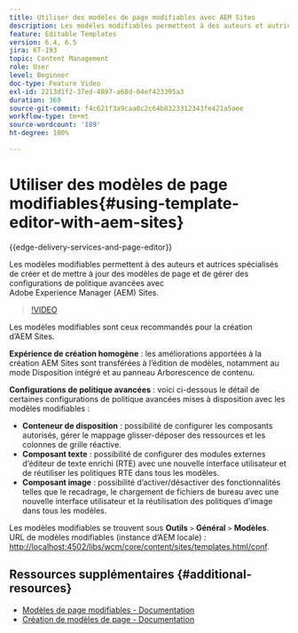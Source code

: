 ```yaml
---
title: Utiliser des modèles de page modifiables avec AEM Sites
description: Les modèles modifiables permettent à des auteurs et autrices spécialisés de créer et de mettre à jour des modèles de page et de gérer des configurations de politique avancées avec AEM Sites.
feature: Editable Templates
version: 6.4, 6.5
jira: KT-193
topic: Content Management
role: User
level: Beginner
doc-type: Feature Video
exl-id: 2213d1f2-37ed-4897-a68d-04ef423395a3
duration: 369
source-git-commit: f4c621f3a9caa8c2c64b8323312343fe421a5aee
workflow-type: tm+mt
source-wordcount: '189'
ht-degree: 100%

---
```


# Utiliser des modèles de page modifiables{#using-template-editor-with-aem-sites}

{{edge-delivery-services-and-page-editor}}

Les modèles modifiables permettent à des auteurs et autrices spécialisés de créer et de mettre à jour des modèles de page et de gérer des configurations de politique avancées avec Adobe Experience Manager (AEM) Sites.

>[!VIDEO](https://video.tv.adobe.com/v/326784?quality=12&learn=on)

Les modèles modifiables sont ceux recommandés pour la création d’AEM Sites.

**Expérience de création homogène** : les améliorations apportées à la création AEM Sites sont transférées à l’édition de modèles, notamment au mode Disposition intégré et au panneau Arborescence de contenu.

**Configurations de politique avancées** : voici ci-dessous le détail de certaines configurations de politique avancées mises à disposition avec les modèles modifiables :

* **Conteneur de disposition** : possibilité de configurer les composants autorisés, gérer le mappage glisser-déposer des ressources et les colonnes de grille réactive.
* **Composant texte** : possibilité de configurer des modules externes d’éditeur de texte enrichi (RTE) avec une nouvelle interface utilisateur et de réutiliser les politiques RTE dans tous les modèles.
* **Composant image** : possibilité d’activer/désactiver des fonctionnalités telles que le recadrage, le chargement de fichiers de bureau avec une nouvelle interface utilisateur et la réutilisation des politiques d’image dans tous les modèles.

Les modèles modifiables se trouvent sous **Outils** `>` **Général** `>` **Modèles**.\
URL de modèles modifiables (instance d’AEM locale) : [http://localhost:4502/libs/wcm/core/content/sites/templates.html/conf](http://localhost:4502/libs/wcm/core/content/sites/templates.html/conf).

## Ressources supplémentaires {#additional-resources}

* [Modèles de page modifiables - Documentation](https://experienceleague.adobe.com/docs/experience-manager-65/developing/platform/templates/page-templates-editable.html?lang=fr)
* [Création de modèles de page - Documentation](https://experienceleague.adobe.com/docs/experience-manager-65/authoring/siteandpage/templates.html?lang=fr)
